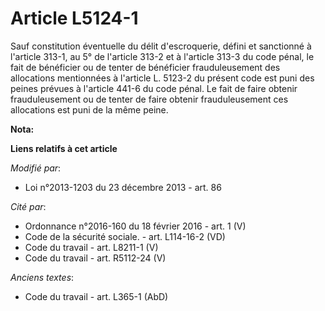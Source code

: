 # Article L5124-1

Sauf constitution éventuelle du délit d'escroquerie, défini et sanctionné à l'article 313-1, au 5° de l'article 313-2 et à
l'article 313-3 du code pénal, le fait de bénéficier ou de tenter de bénéficier frauduleusement des allocations mentionnées à
l'article L. 5123-2 du présent code est puni des peines prévues à l'article 441-6 du code pénal. Le fait de faire obtenir
frauduleusement ou de tenter de faire obtenir frauduleusement ces allocations est puni de la même peine.

**Nota:**



**Liens relatifs à cet article**

_Modifié par_:

  - Loi n°2013-1203 du 23 décembre 2013 - art. 86

_Cité par_:

  - Ordonnance n°2016-160 du 18 février 2016 - art. 1 (V)
  - Code de la sécurité sociale. - art. L114-16-2 (VD)
  - Code du travail - art. L8211-1 (V)
  - Code du travail - art. R5112-24 (V)

_Anciens textes_:

  - Code du travail - art. L365-1 (AbD)
